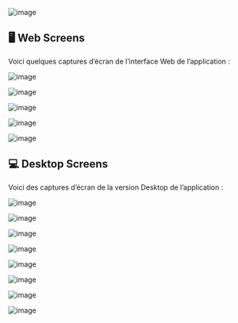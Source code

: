 ![image](https://github.com/user-attachments/assets/d3f57ae1-dfd2-4185-a4c4-ba28afd5254e)
## 🖥️ Web Screens

Voici quelques captures d’écran de l’interface Web de l’application :

![image](https://github.com/user-attachments/assets/af0ac212-84e9-42a2-acd2-23462a272346)

![image](https://github.com/user-attachments/assets/6055ac3c-d96b-404c-af54-5d1e1e39a983)

![image](https://github.com/user-attachments/assets/14e37407-73b3-4815-8455-d97abeec90f4)

![image](https://github.com/user-attachments/assets/cb4cb68d-449d-42f8-b395-57ba0686ad87)

![image](https://github.com/user-attachments/assets/7b675eb1-230e-4498-99af-ef7710eff50a)

## 💻 Desktop Screens

Voici des captures d’écran de la version Desktop de l’application :

![image](https://github.com/user-attachments/assets/b2e0bcc4-091e-4ae5-be72-34e8a999e577)

![image](https://github.com/user-attachments/assets/482efc27-8a32-4922-b8b2-917c634de12f)

![image](https://github.com/user-attachments/assets/917d1511-aa68-4f1e-be80-e965e24b171d)

![image](https://github.com/user-attachments/assets/0615f940-b752-4a40-a338-03e427dc9e8e)

![image](https://github.com/user-attachments/assets/2373ba7a-326b-46cd-8d22-b237bb1e1d0f)

![image](https://github.com/user-attachments/assets/32997b53-dd5a-4cd9-9216-29ad3f446a4a)

![image](https://github.com/user-attachments/assets/13bf7df8-9249-46f9-a19f-4942e3e16d4a)

![image](https://github.com/user-attachments/assets/fc606bb3-26be-4f19-87e0-3c29cdf39291)
